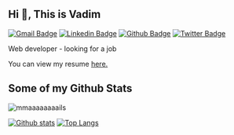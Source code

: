 
## Hi 👋, This is Vadim
[![Gmail Badge](https://img.shields.io/badge/-v.dudko93@gmail.com-c14438?style=flat&logo=Gmail&logoColor=white&link=mailto:v.dudko93@gmail.com)](mailto:v.dudko93@gmail.com)
[![Linkedin Badge](https://img.shields.io/badge/vadimdudko-968632171/-0072b1?style=flat&logo=Linkedin&logoColor=white&link=https://www.linkedin.com/in/vadim-dudko-968632171/)](https://www.linkedin.com/in/vadim-dudko-968632171/) [![Github Badge](https://img.shields.io/badge/-mmaaaaaaaails-grey?style=flat&logo=github&logoColor=white&link=https://github.com/mmaaaaaaaails/)](https://www.github.com/mmaaaaaaaails/) [![Twitter Badge](https://img.shields.io/badge/-@dudko_vadim8-00acee?style=flat&logo=twitter&logoColor=white&link=https://twitter.com/@dudko_vadim8/)](https://www.twitter.com/@dudko_vadim8/) <p align='left'>Web developer - looking for a job</p><p align='left'> You can view my resume <a href='https://mmaaaaaaaails.github.io/rsschool-cv/ ' target=_blank><u>here</u>.</a></p>
## Some of my Github Stats
<p align=left> <img src=https://komarev.com/ghpvc/?username=mmaaaaaaaails alt=mmaaaaaaaails /> </p>

[![Github stats](https://github-readme-stats.vercel.app/api?username=mmaaaaaaaails&theme=algolia&show_icons=true&include_all_commits=true&)](https://github.com/mmaaaaaaaails/github-readme-stats)
[![Top Langs](https://github-readme-stats.vercel.app/api/top-langs/?username=mmaaaaaaaails&theme=algolia&show_icons=true&)](https://github.com/mmaaaaaaaails/github-readme-stats)
